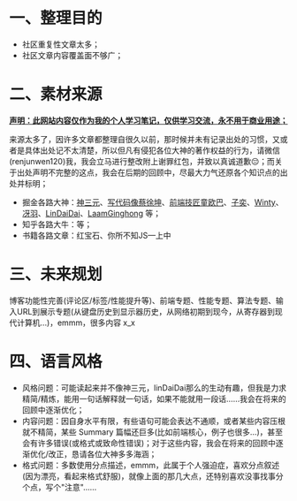 # 一、整理目的

- 社区重复性文章太多；
- 社区文章内容覆盖面不够广；



# 二、素材来源

**<u>声明：此网站内容仅作为我的个人学习笔记，仅供学习交流，永不用于商业用途；</u>**

来源太多了，因许多文章都整理自很久以前，那时候并未有记录出处的习惯，又或者是具体出处记不太清楚，所以但凡有侵犯各位大神的著作权益的行为，请微信(renjunwen120)我，我会立马进行整改附上谢罪红包，并致以真诚道歉😔；而关于出处声明不完整的这点，我会在后期的回顾中，尽最大力气还原各个知识点的出处并标明；

- 掘金各路大神：[神三元](https://juejin.im/user/430664257382462)、[写代码像蔡徐坤](https://juejin.im/user/536217406419064)、[前端技匠](https://juejin.im/user/3421335916389165)[童欧巴](https://juejin.im/user/3491704662669469)、[子奕](https://juejin.im/user/3227821870163176)、[Winty](https://juejin.im/user/2348212565325960)、[冴羽](https://juejin.im/user/712139234359182)、[LinDaiDai](https://juejin.im/user/360295513463912)、[LaamGinghong](https://github.com/i-want-offer/FE-Interview-questions) 等；
- 知乎各路大牛：等；
- 书籍各路文章：红宝石、你所不知JS—上中





# 三、未来规划

博客功能性完善(评论区/标签/性能提升等)、前端专题、性能专题、算法专题、输入URL到展示专题(从键盘历史到显示器历史，从网络初期到现今，从寄存器到现代计算机…)，emmm，很多内容 x_x





# 四、语言风格

- 风格问题：可能读起来并不像神三元，linDaiDai那么的生动有趣，但我是力求精简/精炼，能用一句话解释就一句话，如果不能就用一段话……我会在将来的回顾中逐渐优化；
- 内容问题：因自身水平有限，有些语句可能会表达不通顺，或者某些内容压根就不精简，某些 Summary 篇幅还巨多(比如前端核心，例子也很多…)，甚至会有许多错误(或格式或致命性错误)；对于这些内容，我会在将来的回顾中逐渐优化/改正，恳请各位大神多多海涵；
- 格式问题：多数使用分点描述，emmm，此属于个人强迫症，喜欢分点叙述(因为漂亮，看起来格式舒服)，就像上面的那几大点，还特别喜欢没事找事分个点，写个"注意"……
